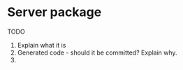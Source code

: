 # Server package

TODO

1. Explain what it is
2. Generated code - should it be committed? Explain why.
3. 